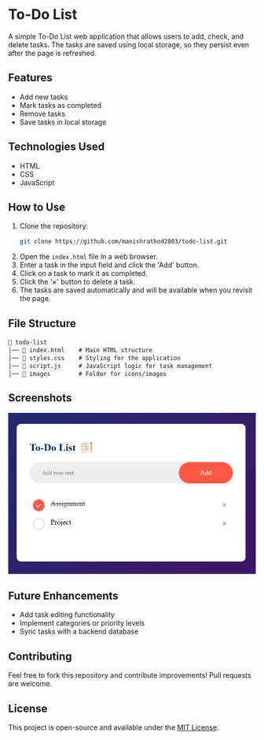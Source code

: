 # To-Do List

A simple To-Do List web application that allows users to add, check, and delete tasks. The tasks are saved using local storage, so they persist even after the page is refreshed.

## Features
- Add new tasks
- Mark tasks as completed
- Remove tasks
- Save tasks in local storage

## Technologies Used
- HTML
- CSS
- JavaScript

## How to Use
1. Clone the repository:
   ```bash
   git clone https://github.com/manishrathod2003/todo-list.git
   ```
2. Open the `index.html` file in a web browser.
3. Enter a task in the input field and click the 'Add' button.
4. Click on a task to mark it as completed.
5. Click the '×' button to delete a task.
6. The tasks are saved automatically and will be available when you revisit the page.

## File Structure
```
📂 todo-list
│── 📄 index.html    # Main HTML structure
│── 📄 styles.css    # Styling for the application
│── 📄 script.js     # JavaScript logic for task management
│── 📂 images        # Folder for icons/images
```

## Screenshots
![To-Do List Preview](images/Screenshot.png)  


## Future Enhancements
- Add task editing functionality
- Implement categories or priority levels
- Sync tasks with a backend database

## Contributing
Feel free to fork this repository and contribute improvements! Pull requests are welcome.

## License
This project is open-source and available under the [MIT License](LICENSE).

